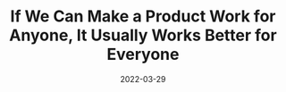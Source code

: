 ---
date: 2022-03-29
tags:
  - accessibility
  - usability
  - meta
target_url: https://amivora.substack.com/p/if-we-can-make-a-product-work-for
title: If We Can Make a Product Work for Anyone, It Usually Works Better for Everyone
---